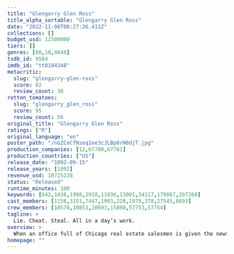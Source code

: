 ```yaml
---
title: "Glengarry Glen Ross"
title_alpha_sortable: "Glengarry Glen Ross"
date: "2022-11-08T00:27:26.411Z"
collections: []
budget_usd: 12500000
tiers: []
genres: [80,18,9648]
tsdb_id: 9504
imdb_id: "tt0104348"
metacritic:
  slug: "glengarry-glen-ross"
  score: 82
  review_count: 30
rotten_tomatoes:
  slug: "glengarry_glen_ross"
  score: 95
  review_count: 56
original_title: "Glengarry Glen Ross"
ratings: ["R"]
original_language: "en"
poster_path: "/nGZCeCfNseq1ee3cJLBp0rH0djT.jpg"
production_companies: [12,67780,67781]
production_countries: ["US"]
release_date: "1992-09-15"
release_years: [1992]
revenue_usd: 10725228
status: "Released"
runtime_minutes: 100
keywords: [642,1438,1998,2918,11836,13001,34117,179867,207268]
cast_members: [1158,3151,7447,1903,228,1979,378,27545,8693]
crew_members: [10570,10853,20693,15890,57753,57754]
tagline: >
  Lie. Cheat. Steal. All in a day’s work.
overview: >
  When an office full of Chicago real estate salesmen is given the news that all but the top two will be fired at the end of the week, the atmosphere begins to heat up. Shelley Levene, who has a sick daughter, does everything in his power to get better leads from his boss, John Williamson, but to no avail. When his coworker Dave Moss comes up with a plan to steal the leads, things get complicated for the tough-talking salesmen.
homepage: ""
---
```

